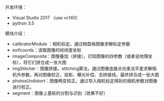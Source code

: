 开发环境：

- Visual Studio 2017   （use vc140）
- python 3.5

模块介绍：

- calibratorModule ：相机标定。通过棋盘格图像求解标定参数
- exifcoords：读取图像的经纬度坐标
- imageComposite：图像叠加（拼接）。已知图像的四参数（或者说地理坐标），将它们拼合成一张大图
- imgStitcher：图像拼接。stitching算法，通过图像连接点光束法平差求解相机外参数，再对图像校正、投影、曝光补偿、去拼接线，最终拼合成一张大图
- photosUndistort：图像畸变校正。通过导入相机标定得到的相机参数对图像进行校正。
- segment：图像上基桩的分割与识别（效果不好）

